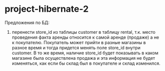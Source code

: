 # project-hibernate-2

Предложения по БД:
1. перенести store_id из таблицы customer в таблицу rental, т.к. место проведения факта аренды относится к самой аренде (продаже) а не к покупателю. Покупатель может прийти в разные магазины в разное время и тогда придется менять поле store_id внутри customer. В то же время, наличие store_id будет показывать в каком магазине была осуществлена продажа и эта информация не будет изменяться, как если бы склад был в покупателе и склад изменился.